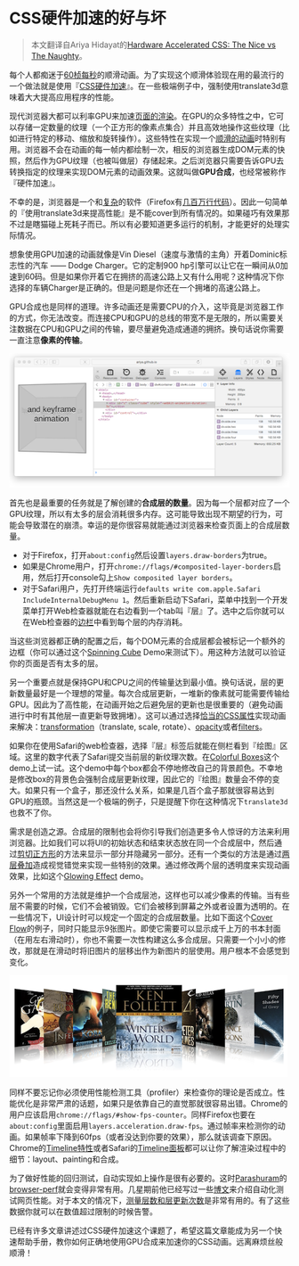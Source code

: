 CSS硬件加速的好与坏
===

> 本文翻译自Ariya Hidayat的[Hardware Accelerated CSS: The Nice vs The Naughty](http://calendar.perfplanet.com/2014/hardware-accelerated-css-the-nice-vs-the-naughty/)。

每个人都痴迷于[60桢每秒](http://paulbakaus.com/tutorials/performance/the-illusion-of-motion/)的顺滑动画。为了实现这个顺滑体验现在用的最流行的一个做法就是使用『[CSS硬件加速](http://www.smashingmagazine.com/2012/06/21/play-with-hardware-accelerated-css/)』。在一些极端例子中，强制使用translate3d意味着大大提高应用程序的性能。

现代浏览器大都可以利率GPU来加速[页面的渲染](http://blogs.msdn.com/b/ie/archive/2010/09/10/the-architecture-of-full-hardware-acceleration-of-all-web-page-content.aspx)。在GPU的众多特性之中，它可以存储一定数量的纹理（一个正方形的像素点集合）并且高效地操作这些纹理（比如进行特定的移动、缩放和旋转操作）。这些特性在实现一个[顺滑的动画](http://ariya.ofilabs.com/2013/06/optimizing-css3-for-gpu-compositing.html)时特别有用。浏览器不会在动画的每一帧内都绘制一次，相反的浏览器生成DOM元素的快照，然后作为GPU纹理（也被叫做层）存储起来。之后浏览器只需要告诉GPU去转换指定的纹理来实现DOM元素的动画效果。这就叫做**GPU合成**，也经常被称作『硬件加速』。

不幸的是，浏览器是一个和[复杂](http://www.html5rocks.com/en/tutorials/internals/howbrowserswork/)的软件（Firefox有[几百万行代码](https://www.openhub.net/p/firefox/analyses/latest/languages_summary)）。因此一句简单的『使用translate3d来提高性能』是不能cover到所有情况的。如果碰巧有效果那不过是瞎猫碰上死耗子而已。所以有必要知道更多运行的机制，才能更好的处理实际情况。

想象使用GPU加速的动画就像是Vin Diesel（速度与激情的主角）开着Dominic标志性的汽车 —— Dodge Charger。它的定制900 hp引擎可以让它在一瞬间从0加速到60码。但是如果你开着它在拥挤的高速公路上又有什么用呢？这种情况下你选择的车辆Charger是正确的。但是问题是你还在一个拥堵的高速公路上。

GPU合成也是同样的道理。许多动画还是需要CPU的介入，这毕竟是浏览器工作的方式，你无法改变。而连接CPU和GPU的总线的带宽不是无限的，所以需要关注数据在CPU和GPU之间的传输，要尽量避免造成通道的拥挤。换句话说你需要一直注意**像素的传输**。

![](./imgs/20/1.png)

首先也是最重要的任务就是了解创建的**合成层的数量**。因为每一个层都对应了一个GPU纹理，所以有太多的层会消耗很多内存。这可能导致出现不期望的行为，可能会导致潜在的崩溃。幸运的是你很容易就能通过浏览器来检查页面上的合成层数量。

- 对于Firefox，打开`about:config`然后设置`layers.draw-borders`为true。
- 如果是Chrome用户，打开`chrome://flags/#composited-layer-borders`启用，然后打开console勾上`Show composited layer borders`。
- 对于Safari用户，先打开终端运行`defaults write com.apple.Safari IncludeInternalDebugMenu 1`。然后重新启动下Safari，菜单中找到一个开发菜单打开Web检查器就能在右边看到一个tab叫『层』了。选中之后你就可以在Web检查器的[边栏](https://developer.apple.com/library/safari/documentation/AppleApplications/Conceptual/Safari_Developer_Guide/ResourcesandtheDOM/ResourcesandtheDOM.html#//apple_ref/doc/uid/TP40007874-CH3-SW8)中看到每个层的内存消耗。

当这些浏览器都正确的配置之后，每个DOM元素的合成层都会被标记一个额外的边框（你可以通过这个[Spinning Cube](http://ariya.github.io/css/spinningcube/) Demo来测试下）。用这种方法就可以验证你的页面是否有太多的层。

另一个重要点就是保持GPU和CPU之间的传输量达到最小值。换句话说，层的更新数量最好是一个理想的常量。每次合成层更新，一堆新的像素就可能需要传输给GPU。因此为了高性能，在动画开始之后避免层的更新也是很重要的（避免动画进行中时有其他层一直更新导致拥堵）。这可以通过选择[恰当的CSS属性](http://www.html5rocks.com/en/tutorials/speed/high-performance-animations/)实现动画来解决：[transformation](http://dev.w3.org/csswg/css-transforms/)（translate, scale, rotate）、[opacity](http://dev.w3.org/csswg/css-color/#transparency)或者[filters](http://dev.w3.org/fxtf/filters/)。

如果你在使用Safari的web检查器，选择『层』标签后就能在侧栏看到『绘图』区域。这里的数字代表了Safari提交当前层的新纹理次数。在[Colorful Boxes](http://codepen.io/ariya/full/xuwgy)这个demo上试一试。这个demo中每个box都会不停地修改自己的背景颜色。不幸地是修改box的背景色会强制合成层更新纹理，因此它的『绘图』数量会不停的变大。如果只有一个盒子，那还没什么关系，如果是几百个盒子那就很容易达到GPU的瓶颈。当然这是一个极端的例子，只是提醒下你在这种情况下`translate3d`也救不了你。

需求是创造之源。合成层的限制也会将你引导我们创造更多令人惊讶的方法来利用浏览器。比如我们可以将UI的初始状态和结束状态放在同一个合成层中，然后通过[剪切正方形](https://www.youtube.com/watch?v=RCFQu0hK6bU)的方法来显示一部分并隐藏另一部分。还有一个类似的方法是通过[两层叠加](http://ariya.ofilabs.com/2014/02/tricks-for-gpu-composited-css.html)造成视觉错觉来实现一些特别的效果。通过修改两个层的透明度来实现动画效果，比如这个[Glowing Effect](http://codepen.io/ariya/full/nFADe) demo。

另外一个常用的方法就是维护一个合成层池，这样也可以减少像素的传输。当有些层不需要的时候，它们不会被销毁。它们会被移到屏幕之外或者设置为透明的。在一些情况下，UI设计时可以规定一个固定的合成层数量。比如下面这个[Cover Flow](http://ariya.github.io/kinetic/5/index.html)的例子，同时只能显示9张图片。即使它需要可以显示成千上万的书本封面（在用左右滑动时），你也不需要一次性构建这么多合成层。只需要一个小小的修改，那就是在滑动时将旧图片的层移出作为新图片的层使用。用户根本不会感觉到变化。

![](./imgs/20/2.png)

同样不要忘记你必须使用性能检测工具（profiler）来检查你的理论是否成立。性能优化是非常严肃的话题，如果只是依靠自己的直觉那就很容易出错。Chrome的用户应该启用`chrome://flags/#show-fps-counter`。同样Firefox也要在`about:config`里面启用`layers.acceleration.draw-fps`。通过帧率来检测你的动画。如果帧率下降到60fps（或者没达到你要的效果），那么就该调查下原因。Chrome的[Timeline特性](https://developer.chrome.com/devtools/docs/timeline#frames-mode)或者Safari的[Timeline面板](https://developer.apple.com/library/safari/documentation/AppleApplications/Conceptual/Safari_Developer_Guide/Instruments/Instruments.html#//apple_ref/doc/uid/TP40007874-CH4-SW4)都可以让你了解渲染过程中的细节：layout、painting和合成。

为了做好性能的回归测试，自动实现如上操作是很有必要的。这时[Parashuram](http://nparashuram.com/)的[browser-perf](https://github.com/axemclion/browser-perf)就会变得非常有用。几星期前他已经写过一些[博文](http://calendar.perfplanet.com/2014/automating-web-page-rendering-performance/)来介绍自动化测试网页性能。对于本文的情况下，[测量层数和层更新次数](http://blog.nparashuram.com/2014/06/gpu-composited-css-and-browser-perf.html)是非常有用的。有了这些数据你就可以在数值超过限制的时候告警。

已经有许多文章讲述过CSS硬件加速这个课题了，希望这篇文章能成为另一个快速帮助手册，教你如何正确地使用GPU合成来加速你的CSS动画。远离麻烦丝般顺滑！



